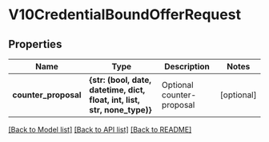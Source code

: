 # V10CredentialBoundOfferRequest


## Properties
Name | Type | Description | Notes
------------ | ------------- | ------------- | -------------
**counter_proposal** | **{str: (bool, date, datetime, dict, float, int, list, str, none_type)}** | Optional counter-proposal | [optional] 

[[Back to Model list]](../README.md#documentation-for-models) [[Back to API list]](../README.md#documentation-for-api-endpoints) [[Back to README]](../README.md)



